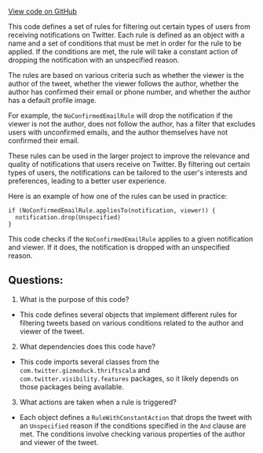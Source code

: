 [View code on GitHub](https://github.com/misbahsy/the-algorithm/visibilitylib/src/main/scala/com/twitter/visibility/rules/AdvancedFilteringRules.scala)

This code defines a set of rules for filtering out certain types of users from receiving notifications on Twitter. Each rule is defined as an object with a name and a set of conditions that must be met in order for the rule to be applied. If the conditions are met, the rule will take a constant action of dropping the notification with an unspecified reason.

The rules are based on various criteria such as whether the viewer is the author of the tweet, whether the viewer follows the author, whether the author has confirmed their email or phone number, and whether the author has a default profile image. 

For example, the `NoConfirmedEmailRule` will drop the notification if the viewer is not the author, does not follow the author, has a filter that excludes users with unconfirmed emails, and the author themselves have not confirmed their email. 

These rules can be used in the larger project to improve the relevance and quality of notifications that users receive on Twitter. By filtering out certain types of users, the notifications can be tailored to the user's interests and preferences, leading to a better user experience. 

Here is an example of how one of the rules can be used in practice:

```
if (NoConfirmedEmailRule.appliesTo(notification, viewer)) {
  notification.drop(Unspecified)
}
```

This code checks if the `NoConfirmedEmailRule` applies to a given notification and viewer. If it does, the notification is dropped with an unspecified reason.
## Questions: 
 1. What is the purpose of this code?
- This code defines several objects that implement different rules for filtering tweets based on various conditions related to the author and viewer of the tweet.

2. What dependencies does this code have?
- This code imports several classes from the `com.twitter.gizmoduck.thriftscala` and `com.twitter.visibility.features` packages, so it likely depends on those packages being available.

3. What actions are taken when a rule is triggered?
- Each object defines a `RuleWithConstantAction` that drops the tweet with an `Unspecified` reason if the conditions specified in the `And` clause are met. The conditions involve checking various properties of the author and viewer of the tweet.